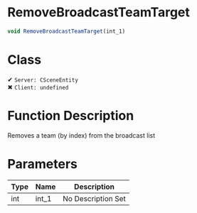 # RemoveBroadcastTeamTarget
```js	
void RemoveBroadcastTeamTarget(int_1)
```
# Class
✔ `Server: CSceneEntity`  
✖ `Client: undefined`  

# Function Description
Removes a team (by index) from the broadcast list
# Parameters
Type|Name|Description
--|--|--
int|int_1|No Description Set
